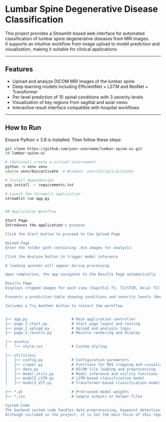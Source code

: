 # Lumbar Spine Degenerative Disease Classification

This project provides a Streamlit-based web interface for automated classification of lumbar spine degenerative diseases from MRI images.  
It supports an intuitive workflow from image upload to model prediction and visualization, making it suitable for clinical applications.

---

## Features

- Upload and analyze DICOM MRI images of the lumbar spine  
- Deep learning models including EfficientNet + LSTM and ResNet + Transformer  
- Per-level prediction of 10 spinal conditions with 3 severity levels  
- Visualization of key regions from sagittal and axial views  
- Interactive result interface compatible with hospital workflows

---

## How to Run

Ensure Python ≥ 3.8 is installed. Then follow these steps:

```bash
git clone https://github.com/your-username/lumbar-spine-ui.git
cd lumbar-spine-ui

# (Optional) create a virtual environment
python -m venv venv
source venv/bin/activate  # Windows: venv\Scripts\activate

# Install dependencies
pip install -r requirements.txt

# Launch the Streamlit application
streamlit run app.py


## Application Workflow

Start Page
Introduces the application's purpose

Click the Start button to proceed to the Upload Page

Upload Page
Enter the folder path containing .dcm images for analysis

Click the Analyze button to trigger model inference

A loading spinner will appear during processing

Upon completion, the app navigates to the Results Page automatically

Results Page
Displays cropped images for each view (Sagittal T1, T2/STIR, Axial T2) with key regions highlighted

Presents a prediction table showing conditions and severity levels (Normal/Mild, Moderate, Severe)

Includes a Try Another button to restart the workflow


├── app.py                    # Main application controller
├── page_1_start.py           # Start page layout and routing
├── page_2_upload.py          # Upload and analysis logic
├── page_3_results.py         # Results rendering and display

├── assets/
│   └── style.css             # Custom styling

├── utilities/
│   ├── config.py             # Configuration parameters
│   ├── croper.py             # Functions for ROI cropping and visualization
│   ├── data.py               # DICOM file loading and preprocessing
│   ├── model_utils.py        # Model inference and utility functions
│   ├── model2_LSTM.py        # LSTM-based classification model
│   ├── model3_VIT.py         # Transformer-based classification model

├── *.pt                      # Pretrained model weights
├── *.csv                     # Sample outputs or helper files

System Code
The backend system code handles data preprocessing, keypoint detection, and model training.
Although included in the project, it is not the main focus of this repository and is not required to run the UI application.


